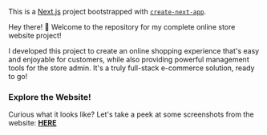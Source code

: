 This is a [Next.js](https://nextjs.org) project bootstrapped with [`create-next-app`](https://github.com/vercel/next.js/tree/canary/packages/create-next-app).

Hey there! 👋 Welcome to the repository for my complete online store website project!

I developed this project to create an online shopping experience that's easy and enjoyable for customers, while also providing powerful management tools for the store admin. It's a truly full-stack e-commerce solution, ready to go!

### Explore the Website!
Curious what it looks like? Let's take a peek at some screenshots from the website:
<a href="https://github.com/denaeyaa/shopeasy/preview"><b> HERE </b></a>
